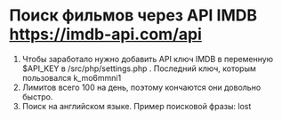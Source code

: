 # Поиск фильмов через API IMDB https://imdb-api.com/api 

1. Чтобы заработало нужно добавить API ключ IMDB в переменную $API_KEY в /src/php/settings.php . Последний ключ, которым пользовался k_mo6mmni1
2. Лимитов всего 100 на день, поэтому кончаются они довольно быстро.
3. Поиск на английском языке. Пример поисковой фразы: lost
